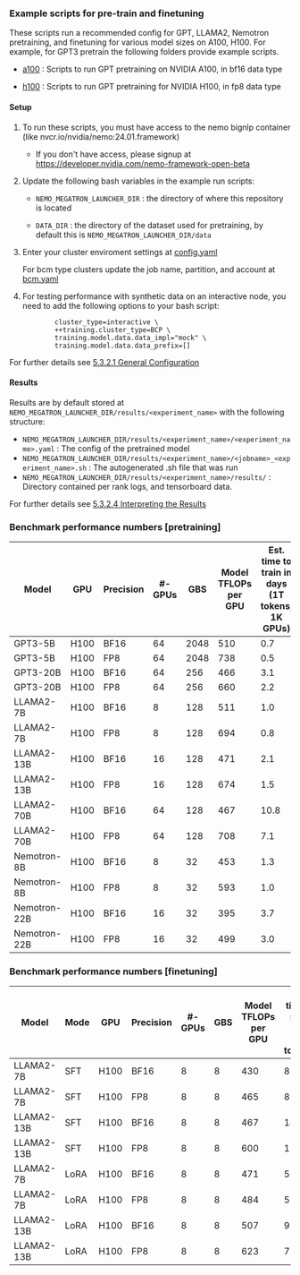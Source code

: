 ### Example scripts for pre-train and finetuning 
These scripts run a recommended config for GPT, LLAMA2, Nemotron pretraining, and finetuning for various model sizes on A100, H100. For example, for GPT3 pretrain the following folders provide example scripts.

- [a100](https://github.com/NVIDIA/NeMo-Megatron-Launcher/tree/master/examples/training/gpt/a100)
: Scripts to run GPT pretraining on NVIDIA A100, in bf16 data type

- [h100](https://github.com/NVIDIA/NeMo-Megatron-Launcher/tree/master/examples/training/gpt/h100)
: Scripts to run GPT pretraining for NVIDIA H100, in fp8 data type

#### Setup
1. To run these scripts, you must have access to the nemo bignlp container (like nvcr.io/nvidia/nemo:24.01.framework)
     - If you don't have access, please signup at https://developer.nvidia.com/nemo-framework-open-beta
       
2. Update the following bash variables in the example run scripts:
     - ``` NEMO_MEGATRON_LAUNCHER_DIR ``` : the directory of where this repository is located

     - ``` DATA_DIR ``` : the directory of the dataset used for pretraining, by default this is ``` NEMO_MEGATRON_LAUNCHER_DIR/data ```

3. Enter your cluster enviroment settings at 
  [config.yaml](https://github.com/NVIDIA/NeMo-Megatron-Launcher/blob/master/launcher_scripts/conf/config.yaml)
    
    For bcm type clusters update the job name, partition, and account at [bcm.yaml]( https://github.com/NVIDIA/NeMo-Megatron-Launcher/blob/master/launcher_scripts/conf/cluster/bcm.yaml)

4. For testing performance with synthetic data on an interactive node, you need to add the following options to your bash script:
    ```
            cluster_type=interactive \
            ++training.cluster_type=BCP \
            training.model.data.data_impl="mock" \
            training.model.data.data_prefix=[]
    ```
    
For further details see [5.3.2.1 General Configuration](https://github.com/NVIDIA/NeMo-Megatron-Launcher#5321-general-configuration) 

#### Results
Results are by default stored at ``` NEMO_MEGATRON_LAUNCHER_DIR/results/<experiment_name> ``` with the following structure:

- ``` NEMO_MEGATRON_LAUNCHER_DIR/results/<experiment_name>/<experiment_name>.yaml ``` : The config of the pretrained model
- ``` NEMO_MEGATRON_LAUNCHER_DIR/results/<experiment_name>/<jobname>_<experiment_name>.sh ``` : The autogenerated .sh file that was run
- ``` NEMO_MEGATRON_LAUNCHER_DIR/results/<experiment_name>/results/ ``` : Directory contained per rank logs, and tensorboard data.

For further details see [5.3.2.4 Interpreting the Results](https://github.com/NVIDIA/NeMo-Megatron-Launcher#5324-interpreting-the-results) 

### Benchmark performance numbers [pretraining]

| Model | GPU | Precision | #-GPUs | GBS | Model TFLOPs <br> per GPU | Est. time to train in days <br> (1T tokens, 1K GPUs) |
| ---      | ---      | ---      | ---      | ---      | ---      | ---     |
| GPT3-5B | H100 | BF16 | 64 | 2048 | 510 | 0.7  |
| GPT3-5B | H100 | FP8 | 64 | 2048 | 738 | 0.5  |
| GPT3-20B | H100 | BF16 | 64 | 256 | 466 | 3.1  |
| GPT3-20B | H100 | FP8 | 64 | 256 | 660 | 2.2  |
| LLAMA2-7B | H100 | BF16 | 8 | 128 | 511 | 1.0  |
| LLAMA2-7B | H100 | FP8 | 8 | 128 | 694 | 0.8  |
| LLAMA2-13B | H100 | BF16 | 16 | 128 | 471 | 2.1  |
| LLAMA2-13B | H100 | FP8 | 16 | 128 | 674 | 1.5  |
| LLAMA2-70B | H100 | BF16 | 64 | 128 | 467 | 10.8  |
| LLAMA2-70B | H100 | FP8 | 64 | 128 | 708 | 7.1  |
| Nemotron-8B | H100 | BF16 | 8 | 32 | 453 | 1.3  |
| Nemotron-8B  | H100 | FP8 | 8 | 32 | 593 | 1.0  |
| Nemotron-22B | H100 | BF16 | 16 | 32 | 395 | 3.7  |
| Nemotron-22B  | H100 | FP8 | 16 | 32 | 499 | 3.0  |


### Benchmark performance numbers [finetuning]

| Model | Mode | GPU | Precision | #-GPUs | GBS | Model TFLOPs <br> per GPU | Est. time in mins <br> (run 40M tokens) |
| ---      | ----- | ---      | ---      | ---      | ---      | ---      | ---     |
| LLAMA2-7B | SFT | H100 | BF16 | 8 | 8 | 430 | 8 |
| LLAMA2-7B | SFT | H100 | FP8 | 8 | 8 | 465 | 8 |
| LLAMA2-13B | SFT | H100 | BF16 | 8 | 8 | 467 | 14 |
| LLAMA2-13B | SFT | H100 | FP8 | 8 | 8 | 600 | 11 |
| LLAMA2-7B | LoRA | H100 | BF16 | 8 | 8 | 471 | 5 |
| LLAMA2-7B | LoRA | H100 | FP8 | 8 | 8 | 484 | 5 |
| LLAMA2-13B | LoRA | H100 | BF16 | 8 | 8 | 507 | 9 |
| LLAMA2-13B | LoRA | H100 | FP8 | 8 | 8 | 623 | 7 |

